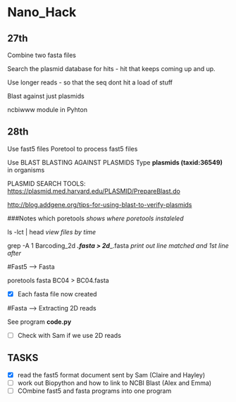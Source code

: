 # Nano_Hack

## 27th 
Combine two fasta files

Search the plasmid database for hits - hit that keeps coming up and up.

Use longer reads - so that the seq dont hit a load of stuff 

Blast against just plasmids

ncbiwww module in Pyhton

## 28th

Use fast5 files 
Poretool to process fast5 files

Use BLAST
BLASTING AGAINST PLASMIDS
Type **plasmids (taxid:36549)** in organisms 

PLASMID SEARCH TOOLS:
https://plasmid.med.harvard.edu/PLASMID/PrepareBlast.do

http://blog.addgene.org/tips-for-using-blast-to-verify-plasmids

 
###Notes 
which poretools *shows where poretools instaleled*

ls -lct | head *view files by time*

grep -A 1 Barcoding_2d ___.fasta > 2d____.fasta  *print out line matched and 1st line after*

#Fast5 --> Fasta 

poretools fasta BC04 > BC04.fasta

- [x] Each fasta file now created

#Fasta --> Extracting 2D reads

See program **code.py**

- [ ] Check with Sam if we use 2D reads


## TASKS

- [x] read the fast5 format document sent by Sam (Claire and Hayley)
- [ ] work out Biopython and how to link to NCBI Blast (Alex and Emma)
- [ ] COmbine fast5 and fasta programs into one program
